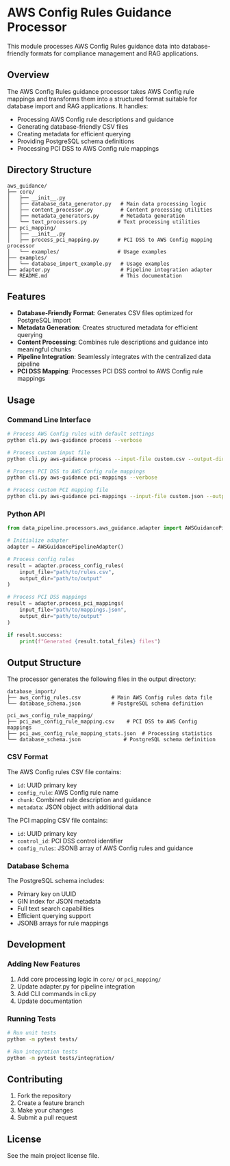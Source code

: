 # AWS Config Rules Guidance Processor

This module processes AWS Config Rules guidance data into database-friendly formats for compliance management and RAG applications.

## Overview

The AWS Config Rules guidance processor takes AWS Config rule mappings and transforms them into a structured format suitable for database import and RAG applications. It handles:

- Processing AWS Config rule descriptions and guidance
- Generating database-friendly CSV files
- Creating metadata for efficient querying
- Providing PostgreSQL schema definitions
- Processing PCI DSS to AWS Config rule mappings

## Directory Structure

```
aws_guidance/
├── core/
│   ├── __init__.py
│   ├── database_data_generator.py   # Main data processing logic
│   ├── content_processor.py         # Content processing utilities
│   ├── metadata_generators.py       # Metadata generation
│   └── text_processors.py          # Text processing utilities
├── pci_mapping/
│   ├── __init__.py
│   ├── process_pci_mapping.py      # PCI DSS to AWS Config mapping processor
│   └── examples/                   # Usage examples
├── examples/
│   └── database_import_example.py   # Usage examples
├── adapter.py                       # Pipeline integration adapter
└── README.md                        # This documentation
```

## Features

- **Database-Friendly Format**: Generates CSV files optimized for PostgreSQL import
- **Metadata Generation**: Creates structured metadata for efficient querying
- **Content Processing**: Combines rule descriptions and guidance into meaningful chunks
- **Pipeline Integration**: Seamlessly integrates with the centralized data pipeline
- **PCI DSS Mapping**: Processes PCI DSS control to AWS Config rule mappings

## Usage

### Command Line Interface

```bash
# Process AWS Config rules with default settings
python cli.py aws-guidance process --verbose

# Process custom input file
python cli.py aws-guidance process --input-file custom.csv --output-dir custom/output

# Process PCI DSS to AWS Config rule mappings
python cli.py aws-guidance pci-mappings --verbose

# Process custom PCI mapping file
python cli.py aws-guidance pci-mappings --input-file custom.json --output-dir custom/output
```

### Python API

```python
from data_pipeline.processors.aws_guidance.adapter import AWSGuidancePipelineAdapter

# Initialize adapter
adapter = AWSGuidancePipelineAdapter()

# Process config rules
result = adapter.process_config_rules(
    input_file="path/to/rules.csv",
    output_dir="path/to/output"
)

# Process PCI DSS mappings
result = adapter.process_pci_mappings(
    input_file="path/to/mappings.json",
    output_dir="path/to/output"
)

if result.success:
    print(f"Generated {result.total_files} files")
```

## Output Structure

The processor generates the following files in the output directory:

```
database_import/
├── aws_config_rules.csv          # Main AWS Config rules data file
└── database_schema.json          # PostgreSQL schema definition

pci_aws_config_rule_mapping/
├── pci_aws_config_rule_mapping.csv    # PCI DSS to AWS Config mappings
├── pci_aws_config_rule_mapping_stats.json  # Processing statistics
└── database_schema.json              # PostgreSQL schema definition
```

### CSV Format

The AWS Config rules CSV file contains:
- `id`: UUID primary key
- `config_rule`: AWS Config rule name
- `chunk`: Combined rule description and guidance
- `metadata`: JSON object with additional data

The PCI mapping CSV file contains:
- `id`: UUID primary key
- `control_id`: PCI DSS control identifier
- `config_rules`: JSONB array of AWS Config rules and guidance

### Database Schema

The PostgreSQL schema includes:

- Primary key on UUID
- GIN index for JSON metadata
- Full text search capabilities
- Efficient querying support
- JSONB arrays for rule mappings

## Development

### Adding New Features

1. Add core processing logic in `core/` or `pci_mapping/`
2. Update adapter.py for pipeline integration
3. Add CLI commands in cli.py
4. Update documentation

### Running Tests

```bash
# Run unit tests
python -m pytest tests/

# Run integration tests
python -m pytest tests/integration/
```

## Contributing

1. Fork the repository
2. Create a feature branch
3. Make your changes
4. Submit a pull request

## License

See the main project license file. 